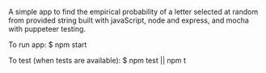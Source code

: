 A simple app to find the empirical probability of a letter selected at random from provided string built with javaScript, node and express, and mocha with puppeteer testing. 

To run app:
$ npm start

To test (when tests are available): 
$ npm test || npm t
